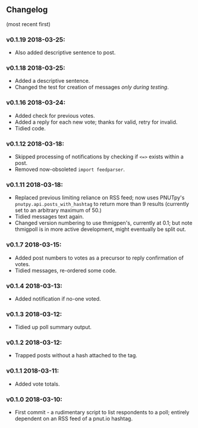 ## Changelog
(most recent first)

### v0.1.19 2018-03-25:
* Also added descriptive sentence to post.

### v0.1.18 2018-03-25:
* Added a descriptive sentence.
* Changed the test for creation of messages *only during testing*.

### v0.1.16 2018-03-24:
* Added check for previous votes.
* Added a reply for each new vote; thanks for valid, retry for invalid.
* Tidied code.

### v0.1.12 2018-03-18:
* Skipped processing of notifications by checking if `<=>` exists within a post.
* Removed now-obsoleted `import feedparser`.

### v0.1.11 2018-03-18:
* Replaced previous limiting reliance on RSS feed; now uses PNUTpy's `pnutpy.api.posts_with_hashtag` to return more than 9 results (currently set to an arbitrary maximum of 50.)
* Tidied messages text again.
* Changed version numbering to use thmigpen's, currently at 0.1; but note thmigpoll is in more active development, might eventually be split out.

### v0.1.7 2018-03-15:
* Added post numbers to votes as a precursor to reply confirmation of votes.
* Tidied messages, re-ordered some code.

### v0.1.4 2018-03-13:
* Added notification if no-one voted.

### v0.1.3 2018-03-12:
* Tidied up poll summary output.

### v0.1.2 2018-03-12:
* Trapped posts without a hash attached to the tag.

### v0.1.1 2018-03-11:
* Added vote totals.

### v0.1.0 2018-03-10:
* First commit - a rudimentary script to list respondents to a poll; entirely dependent on an RSS feed of a pnut.io hashtag.
